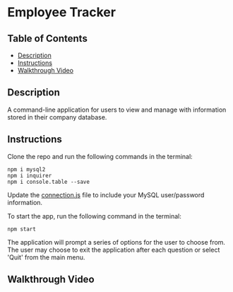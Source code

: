 # Employee Tracker

## Table of Contents

- [Description](#description)
- [Instructions](#instructions)
- [Walkthrough Video](#walkthrough-video)

## Description

A command-line application for users to view and manage with information stored in their company database. 


## Instructions

Clone the repo and run the following commands in the terminal:

```
npm i mysql2
npm i inquirer
npm i console.table --save
```

Update the [connection.js](db/connection.js) file to include your MySQL user/password information.

To start the app, run the following command in the terminal: 

```
npm start
```

The application will prompt a series of options for the user to choose from. The user may choose to exit the application after each question or select 'Quit' from the main menu. 

## Walkthrough Video
